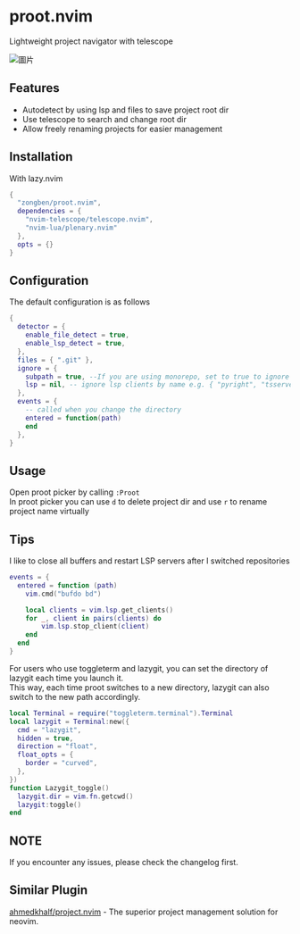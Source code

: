 # proot.nvim

Lightweight project navigator with telescope

![圖片](https://github.com/user-attachments/assets/b2661a98-4455-4350-a2c2-1a105e853a75)

## Features

* Autodetect by using lsp and files to save project root dir
* Use telescope to search and change root dir
* Allow freely renaming projects for easier management

## Installation

With lazy.nvim
```lua
{
  "zongben/proot.nvim",
  dependencies = {
    "nvim-telescope/telescope.nvim",
    "nvim-lua/plenary.nvim"
  },
  opts = {}
}
```

## Configuration

The default configuration is as follows
```lua
{
  detector = {
    enable_file_detect = true,
    enable_lsp_detect = true,
  },
  files = { ".git" },
  ignore = {
    subpath = true, --If you are using monorepo, set to true to ignore subrepos
    lsp = nil, -- ignore lsp clients by name e.g. { "pyright", "tsserver" }
  },
  events = {
    -- called when you change the directory
    entered = function(path)
    end
  },
}
```

## Usage

Open proot picker by calling `:Proot`  
In proot picker you can use `d` to delete project dir and use `r` to rename project name virtually

## Tips

I like to close all buffers and restart LSP servers after I switched repositories

```lua
events = {
  entered = function (path)
    vim.cmd("bufdo bd")

    local clients = vim.lsp.get_clients()
    for _, client in pairs(clients) do
        vim.lsp.stop_client(client)
    end
  end
}
```

For users who use toggleterm and lazygit, you can set the directory of lazygit each time you launch it.  
This way, each time proot switches to a new directory, lazygit can also switch to the new path accordingly.

```lua
local Terminal = require("toggleterm.terminal").Terminal
local lazygit = Terminal:new({
  cmd = "lazygit",
  hidden = true,
  direction = "float",
  float_opts = {
    border = "curved",
  },
})
function Lazygit_toggle()
  lazygit.dir = vim.fn.getcwd()
  lazygit:toggle()
end
```

## NOTE

If you encounter any issues, please check the changelog first.

## Similar Plugin

[ahmedkhalf/project.nvim](https://github.com/ahmedkhalf/project.nvim) - The superior project management solution for neovim.
